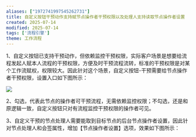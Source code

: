 ```yaml
---
aliases: ["1972741997545262731"]
title: 自定义按钮干预动作支持赋节点操作者干预权限以及处理人支持读取节点操作者设置
created: 2025-07-14
modified: 2025-07-14
tags: ['流程引擎']
theme: 工作流程
---
```


1、自定义按钮已支持干预动作，但依赖监控干预权限，实际客户场景是想要给流程发起人赋本人流程的干预权限，方便及时干预流程流转，标准的干预权限是对某个工作流赋权，权限较大。因此针对这个场景，自定义按钮-干预需要给节点操作者干预权限，设置入口如下图所示：

![](https://myhelpdoc.oss-cn-heyuan.aliyuncs.com/mdimages/6512c03a0cf928e3eb21b8372a2d547c.jpg)

2、勾选，代表此节点的操作者可干预流程，无需依赖监控权限；不勾选，还是和原逻辑一致，自定义按钮只对有流程监控干预权限的操作者可见。

3、自定义干预的节点处理人需要能取到目标节点的后台节点操作者设置，因此针对节点处理人和会签属性，增加【节点操作者设置】选项，效果如下图所示：

